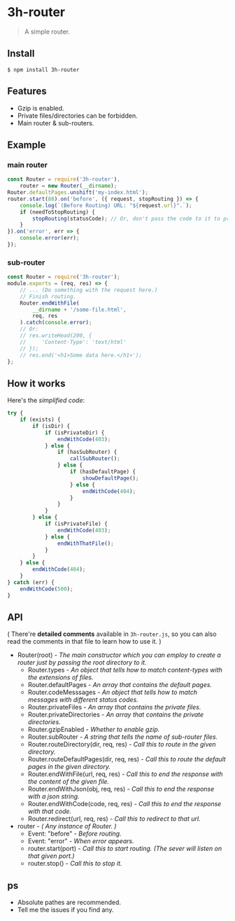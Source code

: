 # 3h-router

> A simple router.

## Install

```
$ npm install 3h-router
```

## Features

- Gzip is enabled.
- Private files/directories can be forbidden.
- Main router & sub-routers.

## Example

### main router

```javascript
const Router = require('3h-router'),
    router = new Router(__dirname);
Router.defaultPages.unshift('my-index.html');
router.start(88).on('before', ({ request, stopRouting }) => {
    console.log(`(Before Routing) URL: "${request.url}".`);
    if (needToStopRouting) {
        stopRouting(statusCode); // Or, don't pass the code to it to prevent the router from ending the response.
    }
}).on('error', err => {
    console.error(err);
});
```

### sub-router

```javascript
const Router = require('3h-router');
module.exports = (req, res) => {
    // ... (Do something with the request here.)
    // Finish routing.
    Router.endWithFile(
        __dirname + '/some-file.html',
        req, res
    ).catch(console.error);
    // Or:
    // res.writeHead(200, {
    //     'Content-Type': 'text/html'
    // });
    // res.end('<h1>Some data here.</h1>');
};
```

## How it works

Here's the *simplified code*:

```javascript
try {
    if (exists) {
        if (isDir) {
            if (isPrivateDir) {
                endWithCode(403);
            } else {
                if (hasSubRouter) {
                    callSubRouter();
                } else {
                    if (hasDefaultPage) {
                        showDefaultPage();
                    } else {
                        endWithCode(404);
                    }
                }
            }
        } else {
            if (isPrivateFile) {
                endWithCode(403);
            } else {
                endWithThatFile();
            }
        }
    } else {
        endWithCode(404);
    }
} catch (err) {
    endWithCode(500);
}
```

## API

( There're **detailed comments** available in `3h-router.js`, so you can also read the comments in that file to learn how to use it. )

- Router(root) - *The main constructor which you can employ to create a router just by passing the root directory to it.*
    - Router.types - *An object that tells how to match content-types with the extensions of files.*
    - Router.defaultPages - *An array that contains the default pages.*
    - Router.codeMesssages - *An object that tells how to match messages with different status codes.*
    - Router.privateFiles - *An array that contains the private files.*
    - Router.privateDirectories - *An array that contains the private directories.*
    - Router.gzipEnabled - *Whether to enable gzip.*
    - Router.subRouter - *A string that tells the name of sub-router files.*
    - Router.routeDirectory(dir, req, res) - *Call this to route in the given directory.*
    - Router.routeDefaultPages(dir, req, res) - *Call this to route the default pages in the given directory.*
    - Router.endWithFile(url, req, res) - *Call this to end the response with the content of the given file.*
    - Router.endWithJson(obj, req, res) - *Call this to end the response with a json string.*
    - Router.endWithCode(code, req, res) - *Call this to end the response with that code.*
    - Router.redirect(url, req, res) - *Call this to redirect to that url.*
- router - *( Any instance of Router. )*
    - Event: "before" - *Before routing.*
    - Event: "error" - *When error appears.*
    - router.start(port) - *Call this to start routing. (The sever will listen on that given port.)*
    - router.stop() - *Call this to stop it.*

## ps

- Absolute pathes are recommended.
- Tell me the issues if you find any.
